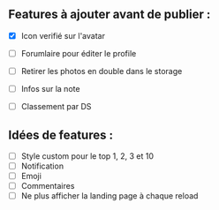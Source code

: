 
## Features à ajouter avant de publier :

- [x] Icon verifié sur l'avatar
- [ ] Forumlaire pour éditer le profile
- [ ] Retirer les photos en double dans le storage
- [ ] Infos sur la note
- [ ] Classement par DS


## Idées de features :

- [ ] Style custom pour le top 1, 2, 3 et 10
- [ ] Notification
- [ ] Emoji
- [ ] Commentaires
- [ ] Ne plus afficher la landing page à chaque reload